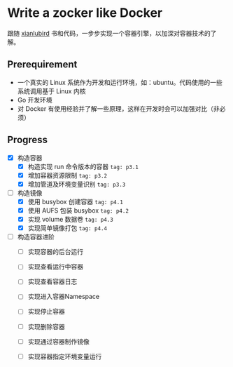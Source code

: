 # Write a zocker like Docker
跟随 [xianlubird](https://github.com/xianlubird/mydocker) 书和代码，一步步实现一个容器引擎，以加深对容器技术的了解。

## Prerequirement
- 一个真实的 Linux 系统作为开发和运行环境，如：ubuntu。代码使用的一些系统调用基于 Linux 内核
- Go 开发环境
- 对 Docker 有使用经验并了解一些原理，这样在开发时会可以加强对比（非必须）

## Progress
- [x] 构造容器
    - [x] 构造实现 run 命令版本的容器 `tag: p3.1`
    - [x] 增加容器资源限制 `tag: p3.2`
    - [x] 增加管道及环境变量识别 `tag: p3.3`
- [ ] 构造镜像
    - [x] 使用 busybox 创建容器 `tag: p4.1`
    - [x] 使用 AUFS 包装 busybox `tag: p4.2`
    - [x] 实现 volume 数据卷 `tag: p4.3`
    - [x] 实现简单镜像打包 `tag: p4.4`
- [ ] 构造容器进阶
    - [ ] 实现容器的后台运行
    - [ ] 实现查看运行中容器
    - [ ] 实现查看容器日志
    - [ ] 实现进入容器Namespace
    - [ ] 实现停止容器
    - [ ] 实现删除容器
    - [ ] 实现通过容器制作镜像
    - [ ] 实现容器指定环境变量运行 

